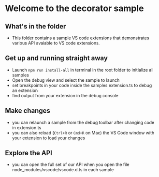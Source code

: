 # Welcome to the decorator sample

## What's in the folder
* This folder contains a sample VS code extensions that demonstrates various API avaiable to VS code
extensions.

## Get up and running straight away 
* Launch `npm run install-all` in terminal in the root folder to initialize all samples
* Open the debug view and select the sample to launch
* set breakpoints in your code inside the samples extension.ts to debug an extension
* find output from your extension in the debug console

## Make changes
* you can relaunch a sample from the debug toolbar after changing code in extension.ts
* you can also reload (`Ctrl+R` or `Cmd+R` on Mac) the VS Code window with your extension to load your changes

## Explore the API
* you can open the full set of our API when you open the file node_modules/vscode/vscode.d.ts in each
sample